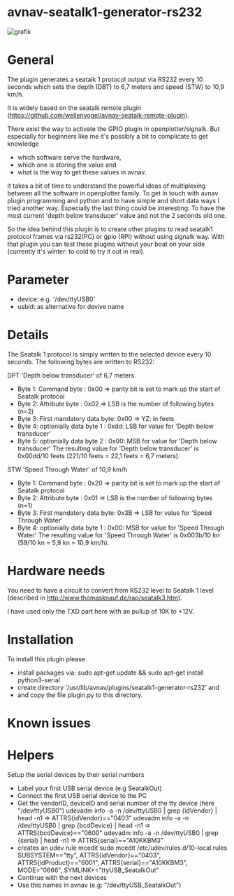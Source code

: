 # avnav-seatalk1-generator-rs232

![grafik](https://user-images.githubusercontent.com/98450191/153687947-2c0b2547-b184-4cfd-bf48-38300e376872.png)

# General

The plugin generates a seatalk 1 protocol output via RS232 every 10 seconds which sets the depth (DBT) to 6,7 meters and speed (STW) to 10,9 km/h.

It is widely based on the seatalk remote plugin (https://github.com/wellenvogel/avnav-seatalk-remote-plugin).

There exist the way to activate the GPIO plugin in openplotter/signalk.
But especially for beginners like me it's possibly a bit to complicate to get knowledge 
- which software serve the hardware, 
- which one is storing the value and 
- what is the way to get these values in avnav.

It takes a bit of time to understand the powerful ideas of multiplexing between all the software in openplotter family.
To get in touch with avnav plugin programming and python and to have simple and short data ways I tried another way.
Especially the last thing could be interesting: To have the most current 'depth below transducer' value and not the 2 seconds old one.

So the idea behind this plugin is to create other plugins to read seatalk1 protocol frames via rs232(PC) or gpio (RPI) without using signalk way.
With that plugin you can test these plugins without your boat on your side (currently it's winter: to cold to try it out in real).

# Parameter

- device: e.g. '/dev/ttyUSB0'
- usbid: as alternative for devive name

# Details

The Seatalk 1 protocol is simply written to the selected device every 10 seconds.
The following bytes are written to RS232:

DPT 'Depth below transducer' of 6,7 meters
- Byte 1: Command byte             : 0x00 => parity bit is set to mark up the start of Seatalk protocol
- Byte 2: Attribute byte           : 0x02 => LSB is the number of following bytes (n=2)
- Byte 3: First mandatory data byte: 0x00 => YZ: in feets
- Byte 4: optionially data byte 1  : 0xdd: LSB for value for 'Depth below transducer'
- Byte 5: optionially data byte 2  : 0x00: MSB for value for 'Depth below transducer'
The resulting value for 'Depth below transducer' is 0x00dd/10 feets (221/10 feets = 22,1 feets = 6,7 meters).

STW 'Speed Through Water' of 10,9 km/h
- Byte 1: Command byte             : 0x20 => parity bit is set to mark up the start of Seatalk protocol
- Byte 2: Attribute byte           : 0x01 => LSB is the number of following bytes (n=1)
- Byte 3: First mandatory data byte: 0x3B => LSB for value for 'Speed Through Water'
- Byte 4: optionially data byte 1  : 0x00: MSB for value for 'Speed Through Water'
The resulting value for 'Speed Through Water' is 0x003b/10 kn (59/10 kn = 5,9 kn = 10,9 km/h).

# Hardware needs
You need to have a circuit to convert from RS232 level to Seatalk 1 level (described in http://www.thomasknauf.de/rap/seatalk3.htm).

I have used only the TXD part here with an pullup of 10K to +12V.

# Installation

To install this plugin please 
- install packages via: sudo apt-get update && sudo apt-get install python3-serial
- create directory '/usr/lib/avnav/plugins/seatalk1-generator-rs232' and 
- and copy the file plugin.py to this directory.

# Known issues

# Helpers
Setup the serial devices by their serial numbers
- Label your first USB serial device (e.g SeatalkOut)
- Connect the first USB serial device to the PC
- Get the vendorID, deviceID and serial number of the tty device (here "/dev/ttyUSB0")
   udevadm info -a -n /dev/ttyUSB0 | grep {idVendor} | head -n1  => ATTRS{idVendor}=="0403" 
   udevadm info -a -n /dev/ttyUSB0 | grep {bcdDevice} | head -n1 => ATTRS{bcdDevice}=="0600"
   udevadm info -a -n /dev/ttyUSB0 | grep {serial} | head -n1    => ATTRS{serial}=="A10KKBM3"
- creates an udev rule
  mcedit sudo mcedit /etc/udev/rules.d/10-local.rules
   SUBSYSTEM=="tty", ATTRS{idVendor}=="0403", ATTRS{idProduct}=="6001", ATTRS{serial}=="A10KKBM3", MODE="0666", SYMLINK+="ttyUSB_SeatalkOut"
- Continue with the next devices
- Use this names in avnav (e.g: "/dev/ttyUSB_SeatalkOut")


